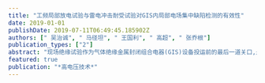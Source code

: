 ```yaml
---
title: "工频局部放电试验与雷电冲击耐受试验对GIS内局部电场集中缺陷检测的有效性"
date: 2019-01-01
publishDate: 2019-07-11T06:49:45.185902Z
authors: [" 吴治诚", " 马径坦", " 王国利", " 高超", " 张乔根"]
publication_types: ["2"]
abstract: "现场绝缘试验作为气体绝缘金属封闭组合电器(GIS)设备投运前的最后一道关口,是保障GIS设备可靠运行的必要手段。为了明确高电压等级GIS的现场试验有效性,搭建了550 kV GIS真型试验平台,使用母线凸起物作为GIS内部电场集中缺陷,通过改变凸起物曲率半径及长度模拟不同的局部电场集中程度,分别进行工频局部放电试验及雷电冲击耐受试验,得到不同试验程序的检测盲区,从而对其有效性进行分析。结果表明,对于实验所用的550 kV GIS设备,工频局部放电试验对的临界长度随曲率半径减小出现先下降后上升的趋势,能够检测出的凸起物最小长度为4 mm；而雷电冲击耐受试验随曲率半径减小单调下降,能够检测出长度textless1 mm的母线凸起物缺陷。工频局部放电试验的检测有效性受到起始条件和放电量条件二者约束。因此,对于现行的GIS设备现场试验标准而言,雷电冲击耐受试验相比于工频局部放电试验能够检测出尺寸更小的局部电场集中缺陷。因此,现阶段现场试验应在工频局部放电试验的基础上,补充开展雷电冲击耐受试验。"
featured: true
publication: "*高电压技术*"
---
```



